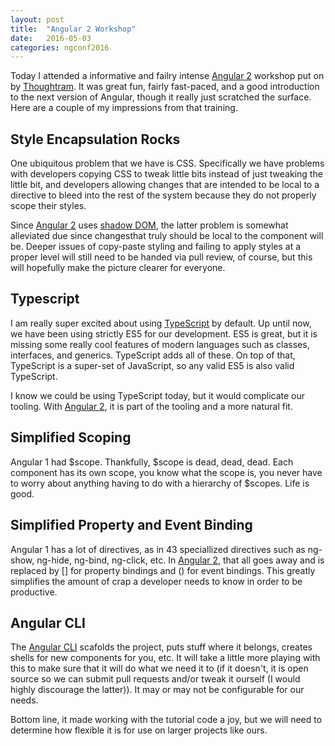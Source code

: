 ```yaml
---
layout: post
title:  "Angular 2 Workshop"
date:   2016-05-03
categories: ngconf2016
---
```


Today I attended a informative and failry intense [Angular 2][angular2] workshop put on by [Thoughtram][thoughtram].
It was great fun, fairly fast-paced, and a good introduction to the next version of Angular, though it really just
scratched the surface. Here are a couple of my impressions from that training.

## Style Encapsulation Rocks

One ubiquitous problem that we have is CSS. Specifically we have problems with developers copying CSS to tweak
little bits instead of just tweaking the little bit, and developers allowing changes that are intended to be local
to a directive to bleed into the rest of the system because they do not properly scope their styles.

Since [Angular 2][angular2] uses [shadow DOM][shadowDOM], the latter problem is somewhat alleviated due since changesthat truly
should be local to the component will be. Deeper issues of copy-paste styling and failing to apply styles at a
proper level will still need to be handed via pull review, of course, but this will hopefully make the picture
clearer for everyone.

## Typescript

I am really super excited about using [TypeScript][typescript] by default. Up until now, we have been using strictly
ES5 for our development. ES5 is great, but it is missing some really cool features of modern languages such as 
classes, interfaces, and generics. TypeScript adds all of these. On top of that, TypeScript is a super-set of
JavaScript, so any valid ES5 is also valid TypeScript.

I know we could be using TypeScript today, but it would complicate our tooling. With [Angular 2][angular2],
it is part of the tooling and a more natural fit.

## Simplified Scoping

Angular 1 had $scope. Thankfully, $scope is dead, dead, dead. Each component has its own scope, you know what the
scope is, you never have to worry about anything having to do with a hierarchy of $scopes. Life is good.

## Simplified Property and Event Binding

Angular 1 has a lot of directives, as in 43 speciallized directives such as ng-show, ng-hide, ng-bind, ng-click,
etc. In [Angular 2][angular2], that all goes away and is replaced by [] for property bindings and () for event
bindings. This greatly simplifies the amount of crap a developer needs to know in order to be productive.

## Angular CLI

The [Angular CLI][ngcli] scafolds the project, puts stuff where it belongs, creates shells for new components for
you, etc. It will take a little more playing with this to make sure that it will do what we need it to (if it doesn't,
it is open source so we can submit pull requests and/or tweak it ourself (I would highly discourage the latter)).
It may or may not be configurable for our needs.

Bottom line, it made working with the tutorial code a joy, but we will need to determine how flexible it is for
use on larger projects like ours.

[ngconf]: https://www.ng-conf.org/#/
[angular2]: https://angular.io
[thoughtram]: http://thoughtram.io
[shadowDOM]: http://webcomponents.org/articles/shadow-dom-strategies-in-angular-2/
[typescript]: https://www.typescriptlang.org
[ngcli]: https://cli.angular.io